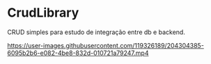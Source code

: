 # CrudLibrary

CRUD simples para estudo de integração entre db e backend.

https://user-images.githubusercontent.com/119326189/204304385-6095b2b6-e082-4be8-832d-010721a79247.mp4

